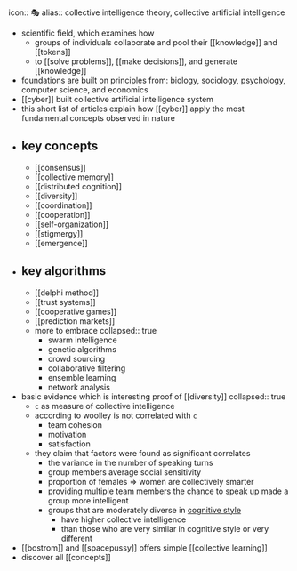 icon:: 🎭
alias:: collective intelligence theory, collective artificial intelligence

- scientific field, which examines how
	- groups of individuals collaborate and pool their [[knowledge]] and [[tokens]]
	- to [[solve problems]], [[make decisions]], and generate [[knowledge]]
- foundations are built on principles from: biology, sociology, psychology, computer science, and economics
- [[cyber]] built collective artificial intelligence system
- this short list of articles explain how [[cyber]] apply the most fundamental concepts observed in nature
- ## key concepts
	- [[consensus]]
	- [[collective memory]]
	- [[distributed cognition]]
	- [[diversity]]
	- [[coordination]]
	- [[cooperation]]
	- [[self-organization]]
	- [[stigmergy]]
	- [[emergence]]
- ## key algorithms
	- [[delphi method]]
	- [[trust systems]]
	- [[cooperative games]]
	- [[prediction markets]]
	- more to embrace
	  collapsed:: true
		- swarm intelligence
		- genetic algorithms
		- crowd sourcing
		- collaborative filtering
		- ensemble learning
		- network analysis
- basic evidence which is interesting proof of [[diversity]]
  collapsed:: true
	- `c` as measure of collective intelligence
	- according to woolley is not correlated with `c`
		- team cohesion
		- motivation
		- satisfaction
	- they claim that factors were found as significant correlates
		- the variance in the number of speaking turns
		- group members average social sensitivity
		- proportion of females => women are collectively smarter
		- providing multiple team members the chance to speak up made a group more intelligent
		- groups that are moderately diverse in [cognitive style](https://en.wikipedia.org/wiki/Cognitive_style)
			- have higher collective intelligence
			- than those who are very similar in cognitive style or very different
- [[bostrom]] and [[spacepussy]] offers simple [[collective learning]]
- discover all [[concepts]]